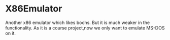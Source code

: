 X86Emulator
===========

Another x86  emulator which likes bochs. But it is much weaker in the functionality. As it is a course project,now we only want to emulate MS-DOS on it.
